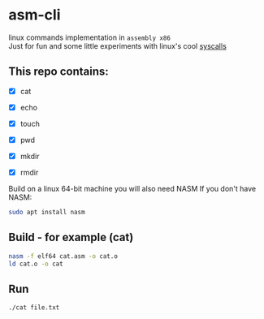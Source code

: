 # asm-cli

linux commands implementation in `assembly x86` <br/>
Just for fun and some little experiments with linux's cool [syscalls](https://chromium.googlesource.com/chromiumos/docs/+/HEAD/constants/syscalls.md#x86_64-64_bit)

## This repo contains:
- [x] cat
- [x] echo
- [x] touch
- [x] pwd
- [x] mkdir
- [x] rmdir

 
Build on a linux 64-bit machine you will also need NASM 
If you don't have NASM:
```bash
sudo apt install nasm
```

## Build - for example (cat)

```bash
nasm -f elf64 cat.asm -o cat.o
ld cat.o -o cat
```

## Run 

```bash
./cat file.txt
```

